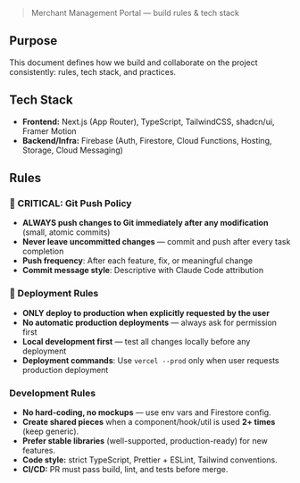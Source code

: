 > Merchant Management Portal — build rules & tech stack

## Purpose
This document defines how we build and collaborate on the project consistently: rules, tech stack, and practices.

## Tech Stack
- **Frontend:** Next.js (App Router), TypeScript, TailwindCSS, shadcn/ui, Framer Motion  
- **Backend/Infra:** Firebase (Auth, Firestore, Cloud Functions, Hosting, Storage, Cloud Messaging)

## Rules

### 🚨 CRITICAL: Git Push Policy
- **ALWAYS push changes to Git immediately after any modification** (small, atomic commits)
- **Never leave uncommitted changes** — commit and push after every task completion
- **Push frequency**: After each feature, fix, or meaningful change
- **Commit message style**: Descriptive with Claude Code attribution

### 🚀 Deployment Rules
- **ONLY deploy to production when explicitly requested by the user**
- **No automatic production deployments** — always ask for permission first
- **Local development first** — test all changes locally before any deployment
- **Deployment commands**: Use `vercel --prod` only when user requests production deployment

### Development Rules
- **No hard-coding, no mockups** — use env vars and Firestore config.
- **Create shared pieces** when a component/hook/util is used **2+ times** (keep generic).
- **Prefer stable libraries** (well-supported, production-ready) for new features.
- **Code style:** strict TypeScript, Prettier + ESLint, Tailwind conventions.
- **CI/CD:** PR must pass build, lint, and tests before merge.